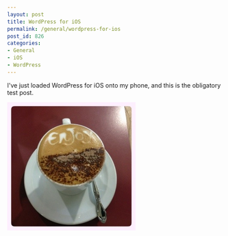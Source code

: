 ```yaml
---
layout: post
title: WordPress for iOS
permalink: /general/wordpress-for-ios
post_id: 826
categories:
- General
- iOS
- WordPress
---
```


I've just loaded WordPress for iOS onto my phone, and this is the obligatory test post.


![20130418-211029.jpg](/images/20130418-211029.jpg)
